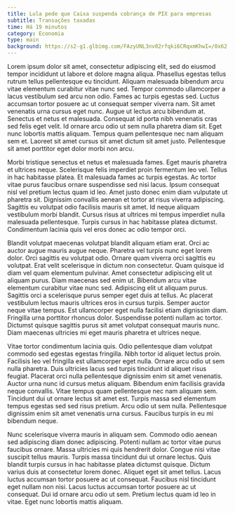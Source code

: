 ```yaml
---
title: Lula pede que Caixa suspenda cobrança de PIX para empresas
subtitle: Transações taxadas
time: Há 19 minutos
category: Economia
type: main
background: https://s2-g1.glbimg.com/FAzyUNL3nv02rfqki6CRqxmKhwI=/0x62:600x400/1080x608/smart/filters:max_age(3600)/https://i.s3.glbimg.com/v1/AUTH_59edd422c0c84a879bd37670ae4f538a/internal_photos/bs/2022/3/n/7HEAstQNulO5cdSA3Nnw/caixa.png
---
```


Lorem ipsum dolor sit amet, consectetur adipiscing elit, sed do eiusmod tempor incididunt ut labore et dolore magna aliqua. Phasellus egestas tellus rutrum tellus pellentesque eu tincidunt. Aliquam malesuada bibendum arcu vitae elementum curabitur vitae nunc sed. Tempor commodo ullamcorper a lacus vestibulum sed arcu non odio. Fames ac turpis egestas sed. Luctus accumsan tortor posuere ac ut consequat semper viverra nam. Sit amet venenatis urna cursus eget nunc. Augue ut lectus arcu bibendum at. Senectus et netus et malesuada. Consequat id porta nibh venenatis cras sed felis eget velit. Id ornare arcu odio ut sem nulla pharetra diam sit. Eget nunc lobortis mattis aliquam. Tempus quam pellentesque nec nam aliquam sem et. Laoreet sit amet cursus sit amet dictum sit amet justo. Pellentesque sit amet porttitor eget dolor morbi non arcu.

Morbi tristique senectus et netus et malesuada fames. Eget mauris pharetra et ultrices neque. Scelerisque felis imperdiet proin fermentum leo vel. Tellus in hac habitasse platea. Et malesuada fames ac turpis egestas. Ac tortor vitae purus faucibus ornare suspendisse sed nisi lacus. Ipsum consequat nisl vel pretium lectus quam id leo. Amet justo donec enim diam vulputate ut pharetra sit. Dignissim convallis aenean et tortor at risus viverra adipiscing. Sagittis eu volutpat odio facilisis mauris sit amet. Id neque aliquam vestibulum morbi blandit. Cursus risus at ultrices mi tempus imperdiet nulla malesuada pellentesque. Turpis cursus in hac habitasse platea dictumst. Condimentum lacinia quis vel eros donec ac odio tempor orci.

Blandit volutpat maecenas volutpat blandit aliquam etiam erat. Orci ac auctor augue mauris augue neque. Pharetra vel turpis nunc eget lorem dolor. Orci sagittis eu volutpat odio. Ornare quam viverra orci sagittis eu volutpat. Erat velit scelerisque in dictum non consectetur. Quam quisque id diam vel quam elementum pulvinar. Amet consectetur adipiscing elit ut aliquam purus. Diam maecenas sed enim ut. Bibendum arcu vitae elementum curabitur vitae nunc sed. Adipiscing elit ut aliquam purus. Sagittis orci a scelerisque purus semper eget duis at tellus. Ac placerat vestibulum lectus mauris ultrices eros in cursus turpis. Semper auctor neque vitae tempus. Est ullamcorper eget nulla facilisi etiam dignissim diam. Fringilla urna porttitor rhoncus dolor. Suspendisse potenti nullam ac tortor. Dictumst quisque sagittis purus sit amet volutpat consequat mauris nunc. Diam maecenas ultricies mi eget mauris pharetra et ultrices neque.

Vitae tortor condimentum lacinia quis. Odio pellentesque diam volutpat commodo sed egestas egestas fringilla. Nibh tortor id aliquet lectus proin. Facilisis leo vel fringilla est ullamcorper eget nulla. Ornare arcu odio ut sem nulla pharetra. Duis ultricies lacus sed turpis tincidunt id aliquet risus feugiat. Placerat orci nulla pellentesque dignissim enim sit amet venenatis. Auctor urna nunc id cursus metus aliquam. Bibendum enim facilisis gravida neque convallis. Vitae tempus quam pellentesque nec nam aliquam sem. Tincidunt dui ut ornare lectus sit amet est. Turpis massa sed elementum tempus egestas sed sed risus pretium. Arcu odio ut sem nulla. Pellentesque dignissim enim sit amet venenatis urna cursus. Faucibus turpis in eu mi bibendum neque.

Nunc scelerisque viverra mauris in aliquam sem. Commodo odio aenean sed adipiscing diam donec adipiscing. Potenti nullam ac tortor vitae purus faucibus ornare. Massa ultricies mi quis hendrerit dolor. Congue nisi vitae suscipit tellus mauris. Turpis massa tincidunt dui ut ornare lectus. Quis blandit turpis cursus in hac habitasse platea dictumst quisque. Dictum varius duis at consectetur lorem donec. Aliquet eget sit amet tellus. Lacus luctus accumsan tortor posuere ac ut consequat. Faucibus nisl tincidunt eget nullam non nisi. Lacus luctus accumsan tortor posuere ac ut consequat. Dui id ornare arcu odio ut sem. Pretium lectus quam id leo in vitae. Eget nunc lobortis mattis aliquam.
